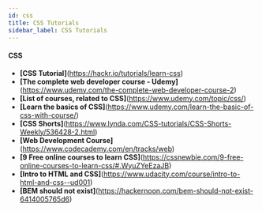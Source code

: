 ```yaml
---
id: css
title: CSS Tutorials
sidebar_label: CSS Tutorials
---
```



#### CSS

- **[CSS Tutorial]**(https://hackr.io/tutorials/learn-css)
- **[The complete web developer course - Udemy]**(https://www.udemy.com/the-complete-web-developer-course-2)
- **[List of courses, related to CSS]**(https://www.udemy.com/topic/css/)
- **[Learn the basics of CSS]**(https://www.udemy.com/learn-the-basic-of-css-with-course/)
- **[CSS Shorts]**(https://www.lynda.com/CSS-tutorials/CSS-Shorts-Weekly/536428-2.html)
- **[Web Development Course]**(https://www.codecademy.com/en/tracks/web)
- **[9 Free online courses to learn CSS]**(https://cssnewbie.com/9-free-online-courses-to-learn-css/#.WyuZYeEzaJB)
- **[Intro to HTML and CSS]**(https://www.udacity.com/course/intro-to-html-and-css--ud001)
- **[BEM should not exist]**(https://hackernoon.com/bem-should-not-exist-6414005765d6)
